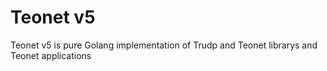 # Teonet v5

Teonet v5 is pure Golang implementation of Trudp and Teonet librarys and Teonet applications
